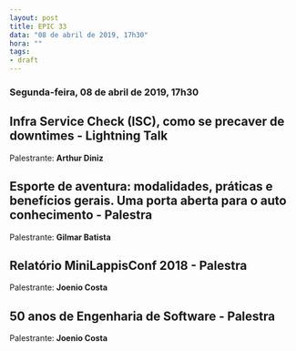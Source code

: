 ```yaml
---
layout: post
title: EPIC 33
data: "08 de abril de 2019, 17h30"
hora: ""
tags:
- draft
---
```



### Segunda-feira, 08 de abril de 2019, 17h30

## Infra Service Check (ISC), como se precaver de downtimes - Lightning Talk
Palestrante: **Arthur Diniz**

## Esporte de aventura: modalidades, práticas e benefícios gerais. Uma porta aberta para o auto conhecimento - Palestra
Palestrante: **Gilmar Batista**

## Relatório MiniLappisConf 2018 - Palestra
Palestrante: **Joenio Costa**

## 50 anos de Engenharia de Software - Palestra
Palestrante: **Joenio Costa**


